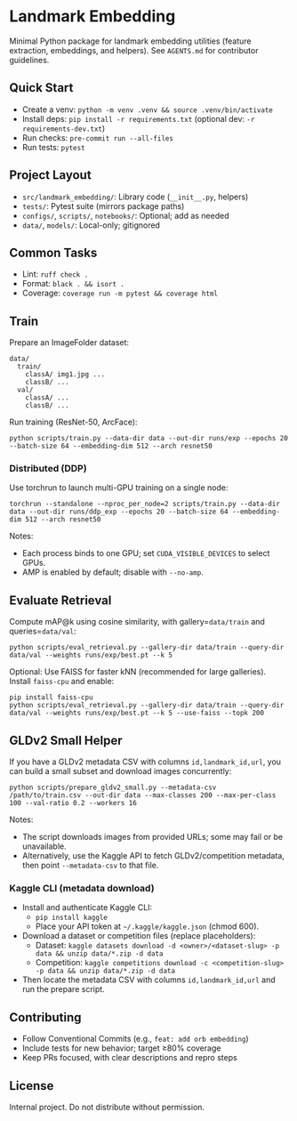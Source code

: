 # Landmark Embedding

Minimal Python package for landmark embedding utilities (feature extraction, embeddings, and helpers). See `AGENTS.md` for contributor guidelines.

## Quick Start
- Create a venv: `python -m venv .venv && source .venv/bin/activate`
- Install deps: `pip install -r requirements.txt` (optional dev: `-r requirements-dev.txt`)
- Run checks: `pre-commit run --all-files`
- Run tests: `pytest`

## Project Layout
- `src/landmark_embedding/`: Library code (`__init__.py`, helpers)
- `tests/`: Pytest suite (mirrors package paths)
- `configs/`, `scripts/`, `notebooks/`: Optional; add as needed
- `data/`, `models/`: Local-only; gitignored

## Common Tasks
- Lint: `ruff check .`
- Format: `black . && isort .`
- Coverage: `coverage run -m pytest && coverage html`

## Train
Prepare an ImageFolder dataset:

```
data/
  train/
    classA/ img1.jpg ...
    classB/ ...
  val/
    classA/ ...
    classB/ ...
```

Run training (ResNet-50, ArcFace):

```
python scripts/train.py --data-dir data --out-dir runs/exp --epochs 20 --batch-size 64 --embedding-dim 512 --arch resnet50
```

### Distributed (DDP)
Use torchrun to launch multi-GPU training on a single node:

```
torchrun --standalone --nproc_per_node=2 scripts/train.py --data-dir data --out-dir runs/ddp_exp --epochs 20 --batch-size 64 --embedding-dim 512 --arch resnet50
```
Notes:
- Each process binds to one GPU; set `CUDA_VISIBLE_DEVICES` to select GPUs.
- AMP is enabled by default; disable with `--no-amp`.

## Evaluate Retrieval
Compute mAP@k using cosine similarity, with gallery=`data/train` and queries=`data/val`:

```
python scripts/eval_retrieval.py --gallery-dir data/train --query-dir data/val --weights runs/exp/best.pt --k 5
```

Optional: Use FAISS for faster kNN (recommended for large galleries). Install `faiss-cpu` and enable:

```
pip install faiss-cpu
python scripts/eval_retrieval.py --gallery-dir data/train --query-dir data/val --weights runs/exp/best.pt --k 5 --use-faiss --topk 200
```

## GLDv2 Small Helper
If you have a GLDv2 metadata CSV with columns `id,landmark_id,url`, you can build a small subset and download images concurrently:

```
python scripts/prepare_gldv2_small.py --metadata-csv /path/to/train.csv --out-dir data --max-classes 200 --max-per-class 100 --val-ratio 0.2 --workers 16
```

Notes:
- The script downloads images from provided URLs; some may fail or be unavailable.
- Alternatively, use the Kaggle API to fetch GLDv2/competition metadata, then point `--metadata-csv` to that file.

### Kaggle CLI (metadata download)
- Install and authenticate Kaggle CLI:
  - `pip install kaggle`
  - Place your API token at `~/.kaggle/kaggle.json` (chmod 600).
- Download a dataset or competition files (replace placeholders):
  - Dataset: `kaggle datasets download -d <owner>/<dataset-slug> -p data && unzip data/*.zip -d data`
  - Competition: `kaggle competitions download -c <competition-slug> -p data && unzip data/*.zip -d data`
- Then locate the metadata CSV with columns `id,landmark_id,url` and run the prepare script.

## Contributing
- Follow Conventional Commits (e.g., `feat: add orb embedding`)
- Include tests for new behavior; target ≥80% coverage
- Keep PRs focused, with clear descriptions and repro steps

## License
Internal project. Do not distribute without permission.
